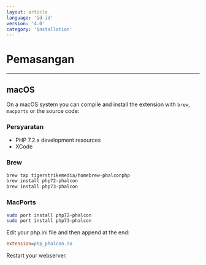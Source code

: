 ```yaml
---
layout: article
language: 'id-id'
version: '4.0'
category: 'installation'
---
```

# Pemasangan

* * *

## macOS

On a macOS system you can compile and install the extension with `brew`, `macports` or the source code:

### Persyaratan

* PHP 7.2.x development resources
* XCode

<a name='installation-macos-brew'></a>

### Brew

```bash
brew tap tigerstrikemedia/homebrew-phalconphp
brew install php72-phalcon
brew install php73-phalcon
```

<a name='installation-macos-macports'></a>

### MacPorts

```bash
sudo port install php72-phalcon
sudo port install php73-phalcon
```

Edit your php.ini file and then append at the end:

```ini
extension=php_phalcon.so
```

Restart your webserver.